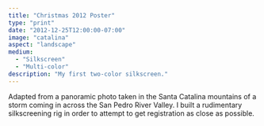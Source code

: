 ```yaml
---
title: "Christmas 2012 Poster"
type: "print"
date: "2012-12-25T12:00:00-07:00"
image: "catalina"
aspect: "landscape"
medium:
  - "Silkscreen"
  - "Multi-color"
description: "My first two-color silkscreen."
---
```


Adapted from a panoramic photo taken in the Santa Catalina mountains of a storm coming in across the San Pedro River Valley. I built a rudimentary silkscreening rig in order to attempt to get registration as close as possible.
